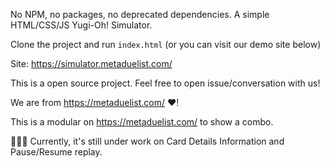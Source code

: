 No NPM, no packages, no deprecated dependencies. A simple HTML/CSS/JS Yugi-Oh! Simulator.

Clone the project and run `index.html` (or you can visit our demo site below)

Site: https://simulator.metaduelist.com/

This is a open source project. Feel free to open issue/conversation with us!

We are from https://metaduelist.com/ ❤️!

This is a modular on https://metaduelist.com/ to show a combo.

🚧🚧🚧 Currently, it's still under work on Card Details Information and Pause/Resume replay.
